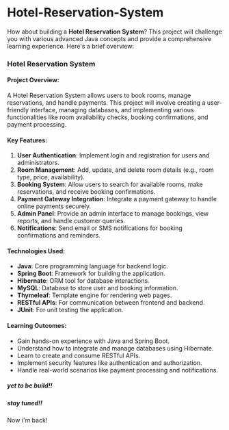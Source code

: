 # Hotel-Reservation-System

How about building a **Hotel Reservation System**? This project will challenge you with various advanced Java concepts and provide a comprehensive learning experience. Here's a brief overview:

### Hotel Reservation System

#### Project Overview:
A Hotel Reservation System allows users to book rooms, manage reservations, and handle payments. This project will involve creating a user-friendly interface, managing databases, and implementing various functionalities like room availability checks, booking confirmations, and payment processing.

#### Key Features:
1. **User Authentication**: Implement login and registration for users and administrators.
2. **Room Management**: Add, update, and delete room details (e.g., room type, price, availability).
3. **Booking System**: Allow users to search for available rooms, make reservations, and receive booking confirmations.
4. **Payment Gateway Integration**: Integrate a payment gateway to handle online payments securely.
5. **Admin Panel**: Provide an admin interface to manage bookings, view reports, and handle customer queries.
6. **Notifications**: Send email or SMS notifications for booking confirmations and reminders.

#### Technologies Used:
- **Java**: Core programming language for backend logic.
- **Spring Boot**: Framework for building the application.
- **Hibernate**: ORM tool for database interactions.
- **MySQL**: Database to store user and booking information.
- **Thymeleaf**: Template engine for rendering web pages.
- **RESTful APIs**: For communication between frontend and backend.
- **JUnit**: For unit testing the application.

#### Learning Outcomes:
- Gain hands-on experience with Java and Spring Boot.
- Understand how to integrate and manage databases using Hibernate.
- Learn to create and consume RESTful APIs.
- Implement security features like authentication and authorization.
- Handle real-world scenarios like payment processing and notifications.

##### yet to be build!!
##### stay tuned!!

Now i'm back!

